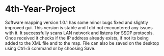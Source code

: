 # 4th-Year-Project

Software mapping version 1.0.1 has some minor bugs fixed and slightly improved gui. This version is stable and I did not 
encountered any issues with it. It successfully scans LAN network and listens for SSDP protocols. Once received it checks
if the IP address already exists, if not its being added to the XML file and to the map. File can also be saved on the
desktop using Ctrl+S command or by choosing Save.
